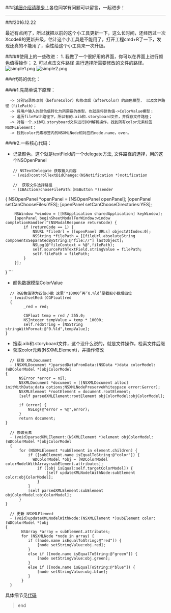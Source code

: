 ###[详细介绍请移步！](http://www.jianshu.com/p/55570716108f)各位同学有问题可以留言，一起进步！


***

###2016.12.22


最近有点闲了，所以就把以前的这个小工具更新一下，这么长时间，还经历过一次Xcode8的更新升级，估计这个小工具是不能用了，打开工程cmd+R了一下，发现还真的不能用了，索性给这个小工具来一次升级。

#####使用上的一些改进：
    1. 我做了一个很好用的界面，你可以在界面上进行颜色值得操作；
    2. 可以点击文件路径 进行选择所需要修改的文件的路径。
   ![simple1.png](http://upload-images.jianshu.io/upload_images/1064509-dc91e5be25dfbe2f.png?imageMogr2/auto-orient/strip%7CimageView2/2/w/1240)
   ![simple2.png](http://upload-images.jianshu.io/upload_images/1064509-1574fbc2f73b7a6a.png?imageMogr2/auto-orient/strip%7CimageView2/2/w/1240)

###代码的优化：

####1.先简单说下原理：
    
      -> 分别记录修改前（beforeColor）和修改后（afterColor）的颜色模型， 以及文件路径（filePath）；
      -> 将用户输入的颜色值转化为所需要的类型，也就是将颜色值->ColorValue模型；
      -> 遍历filePath路径下，所以有的.xib和.storyboard文件，并保存文件路径；
      -> 对每一个.xib和.storyboard文件进行DOM解析操作，找到所有color元素标签NSXMLElement；
      -> 找到color元素标签内的NSXMLNode相对应的node.name，over。

####2.一些核心代码：
  - 记录颜色，这个就是textField的一个delegate方法, 文件路径的选择，用的这个NSOpenPanel
    ```
    // NSTextDelegate 获取输入内容
    - (void)controlTextDidChange:(NSNotification *)notification

    //  获取文件选择路径
    - (IBAction)choseFilePath:(NSButton *)sender
  {
        NSOpenPanel *openPanel = [NSOpenPanel openPanel];
        [openPanel setCanChooseFiles:YES];
        [openPanel setCanChooseDirectories:YES];
    
        NSWindow *window = [[NSApplication sharedApplication] keyWindow];
        [openPanel beginSheetModalForWindow:window completionHandler:^(NSModalResponse returnCode) {
            if (returnCode == 1) {
                NSURL *fileUrl = [[openPanel URLs] objectAtIndex:0];
                NSString *filePath = [[fileUrl.absoluteString componentsSeparatedByString:@"file://"] lastObject];
                NSLog(@"fileContext = %@",filePath);
                self.sourcePathTextField.stringValue = filePath;
                self.filePath = filePath;
            }
        }];
}
    ```

  - 颜色数据模型ColorValue
  ```
    // RGB色值转为四位小数 这里‘*10000’再‘0.%ld’是截取小数后四位
    - (void)setRed:(CGFloat)red
    {
        _red = red;
      
        CGFloat temp = red / 255.0;
        NSInteger tempValue = temp * 10000;
        self.redString = [NSString stringWithFormat:@"0.%ld",tempValue];
  }
  ```
  - 搜索.xib和.storyboard文件，这个没什么说的，就是文件操作，检索文件后缀
  - 获取color元素(NSXMLElement)，并操作修改
  ```
    // 获取 XMLDocument
    - (NSXMLDocument *)parsedDataFromData:(NSData *)data colorModel:(WDColorModel *)objColorModel
  {
        NSError *error = nil;
        NSXMLDocument *document = [[NSXMLDocument alloc] initWithData:data options:NSXMLNodePreserveWhitespace error:&error];
        NSXMLElement *rootElement = document.rootElement;
        [self parsedXMLElement:rootElement objColorModel:objColorModel];
    
        if (error) {
            NSLog(@"error = %@",error);
        }
        return document;
  }

    // 修改元素
    - (void)parsedXMLElement:(NSXMLElement *)element objColorModel:(WDColorModel *)objColorModel
    {
        for (NSXMLElement *subElement in element.children) {
            if ([subElement.name isEqualToString:@"color"]) {
              WDColorModel *obj = [WDColorModel colorModelWithArray:subElement.attributes];
                if ([obj isEqual:self.targetColorModel]) {
                    [self updateXMLNodelWithNode:subElement color:objColorModel];
                }
            }
            [self parsedXMLElement:subElement objColorModel:objColorModel];
        }
  }

    // 更新 NSXMLElement
    - (void)updateXMLNodelWithNode:(NSXMLElement *)subElement color:(WDColorModel *)obj
  {
         NSArray *array = subElement.attributes;
         for (NSXMLNode *node in array) {   
            if ([node.name isEqualToString:@"red"]) {
                [node setStringValue:obj.red];
            }
            else if ([node.name isEqualToString:@"green"]) {
                [node setStringValue:obj.green];
            }
            else if ([node.name isEqualToString:@"blue"]) {
                [node setStringValue:obj.blue];
            }
         }
    }
 ```

具体细节见[代码](https://git.oschina.net/winter7/OneKeyChangeXIBColor.git)
> end
